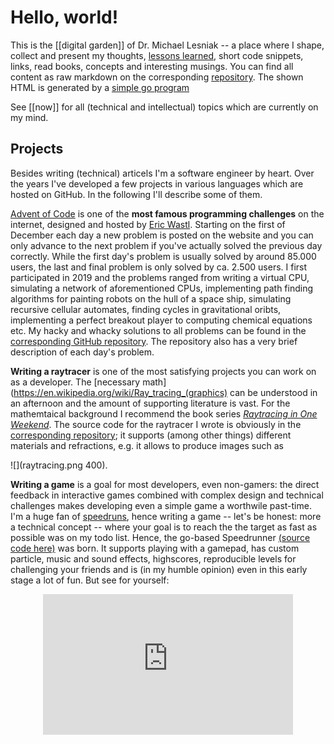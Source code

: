# Hello, world!

This is the [[digital garden]] of Dr. Michael Lesniak -- a place where I shape, collect and present my thoughts, [lessons learned](/tag-lessonslearned.html), short code snippets, links, read books, concepts and interesting musings. You can find all content as raw markdown on the corresponding [repository](https://github.com/mlesniak/homepage). The shown HTML is generated by a [simple go program](https://github.com/mlesniak/homepage/blob/master/main.go)

See [[now]] for all (technical and intellectual) topics which are currently on my mind.

## Projects

Besides writing (technical) articels I'm a software engineer by heart. Over the years I've developed a few projects in various languages which are hosted on GitHub. In the following I'll describe some of them.

[Advent of Code](https://adventofcode.com) is one of the **most famous programming challenges** on the internet, designed and hosted by [Eric Wastl](https://twitter.com/ericwastl). Starting on the first of December each day a new problem is posted on the website and you can only advance to the next problem if you've actually solved the previous day correctly. While the first day's problem is usually solved by around 85.000 users, the last and final problem is only solved by ca. 2.500 users. I first participated in 2019 and the problems ranged from writing a virtual CPU, simulating a network of aforementioned CPUs, implementing path finding algorithms for painting robots on the hull of a space ship, simulating recursive cellular automates, finding cycles in gravitational oribts, implementing a perfect breakout player to computing chemical equations etc. My hacky and whacky solutions to all problems can be found in the [corresponding GitHub repository](https://github.com/mlesniak/advent-of-code-2019). The repository also has a very brief description of each day's problem.

**Writing a raytracer** is one of the most satisfying projects you can work on as a developer. The [necessary math](https://en.wikipedia.org/wiki/Ray_tracing_(graphics) can be understood in an afternoon and the amount of supporting literature is vast. For the mathemtaical background I recommend the book series [_Raytracing in One Weekend_](https://raytracing.github.io). The source code for the raytracer I wrote is obviously in the [corresponding repository](https://github.com/mlesniak/go-raytracer); it supports (among other things) different materials and refractions, e.g. it allows to produce images such as 

![](raytracing.png 400). 

**Writing a game** is a goal for most developers, even non-gamers: the direct feedback in interactive games combined with complex design and technical challenges makes developing even a simple game a worthwile past-time. I'm a huge fan of [speedruns](https://en.wikipedia.org/wiki/Speedrun), hence writing a game -- let's be honest: more a technical concept -- where your goal is to reach the the target as fast as possible was on my todo list. Hence, the go-based Speedrunner [(source code here)](https://github.com/mlesniak/speedrun) was born. It supports playing with a gamepad, has custom particle, music and sound effects, highscores, reproducible levels for challenging your friends and is (in my humble opinion) even in this early stage a lot of fun. But see for yourself:

<div style="text-align: center;"><iframe width="400" height="225" src="https://www.youtube.com/embed/C1_BILCPtJ0" frameborder="0" allow="accelerometer; autoplay; clipboard-write; encrypted-media; gyroscope; picture-in-picture" allowfullscreen></iframe></div>